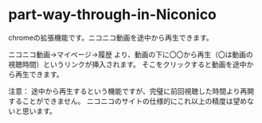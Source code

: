 # part-way-through-in-Niconico
chromeの拡張機能です。ニコニコ動画を途中から再生できます。

ニコニコ動画→マイページ→履歴 より、動画の下に〇〇から再生（〇は動画の視聴時間）というリンクが挿入されます。
そこをクリックすると動画を途中から再生できます。

注意：
途中から再生するという機能ですが、完璧に前回視聴した時間より再開することができません。
ニコニコのサイトの仕様的にこれ以上の精度は望めないと思います。
